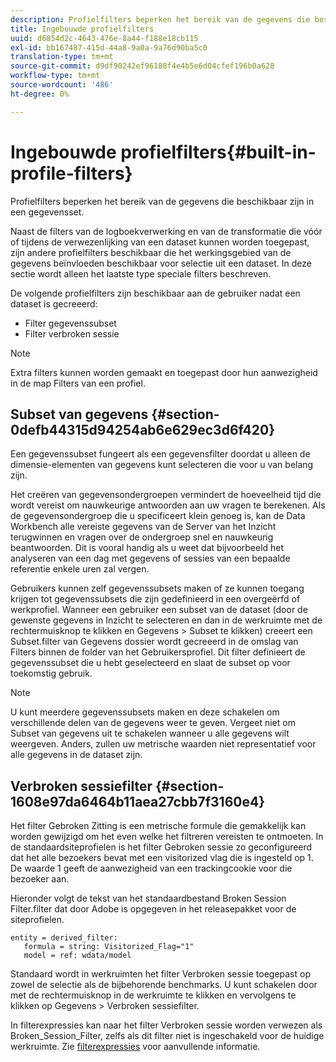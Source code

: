 ```yaml
---
description: Profielfilters beperken het bereik van de gegevens die beschikbaar zijn in een gegevensset.
title: Ingebouwde profielfilters
uuid: d6854d2c-4643-476e-8a44-f188e18cb115
exl-id: bb167487-415d-44a8-9a0a-9a76d90ba5c0
translation-type: tm+mt
source-git-commit: d9df90242ef96188f4e4b5e6d04cfef196b0a628
workflow-type: tm+mt
source-wordcount: '486'
ht-degree: 0%

---
```


# Ingebouwde profielfilters{#built-in-profile-filters}

Profielfilters beperken het bereik van de gegevens die beschikbaar zijn in een gegevensset.

Naast de filters van de logboekverwerking en van de transformatie die vóór of tijdens de verwezenlijking van een dataset kunnen worden toegepast, zijn andere profielfilters beschikbaar die het werkingsgebied van de gegevens beïnvloeden beschikbaar voor selectie uit een dataset. In deze sectie wordt alleen het laatste type speciale filters beschreven.

De volgende profielfilters zijn beschikbaar aan de gebruiker nadat een dataset is gecreeerd:

* Filter gegevenssubset
* Filter verbroken sessie

>[!NOTE]
>
>Extra filters kunnen worden gemaakt en toegepast door hun aanwezigheid in de map Filters van een profiel.

## Subset van gegevens {#section-0defb44315d94254ab6e629ec3d6f420}

Een gegevenssubset fungeert als een gegevensfilter doordat u alleen de dimensie-elementen van gegevens kunt selecteren die voor u van belang zijn.

Het creëren van gegevensondergroepen vermindert de hoeveelheid tijd die wordt vereist om nauwkeurige antwoorden aan uw vragen te berekenen. Als de gegevensondergroep die u specificeert klein genoeg is, kan de Data Workbench alle vereiste gegevens van de Server van het Inzicht terugwinnen en vragen over de ondergroep snel en nauwkeurig beantwoorden. Dit is vooral handig als u weet dat bijvoorbeeld het analyseren van een dag met gegevens of sessies van een bepaalde referentie enkele uren zal vergen.

Gebruikers kunnen zelf gegevenssubsets maken of ze kunnen toegang krijgen tot gegevenssubsets die zijn gedefinieerd in een overgeërfd of werkprofiel. Wanneer een gebruiker een subset van de dataset (door de gewenste gegevens in Inzicht te selecteren en dan in de werkruimte met de rechtermuisknop te klikken en Gegevens > Subset te klikken) creeert een Subset.filter van Gegevens dossier wordt gecreeerd in de omslag van Filters binnen de folder van het Gebruikersprofiel. Dit filter definieert de gegevenssubset die u hebt geselecteerd en slaat de subset op voor toekomstig gebruik.

>[!NOTE]
>
>U kunt meerdere gegevenssubsets maken en deze schakelen om verschillende delen van de gegevens weer te geven. Vergeet niet om Subset van gegevens uit te schakelen wanneer u alle gegevens wilt weergeven. Anders, zullen uw metrische waarden niet representatief voor alle gegevens in de dataset zijn.

## Verbroken sessiefilter {#section-1608e97da6464b11aea27cbb7f3160e4}

Het filter Gebroken Zitting is een metrische formule die gemakkelijk kan worden gewijzigd om het even welke het filtreren vereisten te ontmoeten. In de standaardsiteprofielen is het filter Gebroken sessie zo geconfigureerd dat het alle bezoekers bevat met een visitorized vlag die is ingesteld op 1. De waarde 1 geeft de aanwezigheid van een trackingcookie voor die bezoeker aan.

Hieronder volgt de tekst van het standaardbestand Broken Session Filter.filter dat door Adobe is opgegeven in het releasepakket voor de siteprofielen.

```
entity = derived_filter:
   formula = string: Visitorized_Flag="1"
   model = ref: wdata/model
```

Standaard wordt in werkruimten het filter Verbroken sessie toegepast op zowel de selectie als de bijbehorende benchmarks. U kunt schakelen door met de rechtermuisknop in de werkruimte te klikken en vervolgens te klikken op Gegevens > Verbroken sessiefilter.

In filterexpressies kan naar het filter Verbroken sessie worden verwezen als Broken_Session_Filter, zelfs als dit filter niet is ingeschakeld voor de huidige werkruimte. Zie [filterexpressies](https://docs.adobe.com/content/help/en/data-workbench/using/client/t-open-ins.html#Syntax_for_Identifiers) voor aanvullende informatie.
